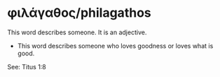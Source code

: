 # φιλάγαθος/philagathos
This word describes someone. It is an adjective.
* This word describes someone who loves goodness or loves what is good.

See: Titus 1:8
